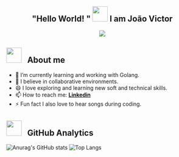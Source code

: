 

<h2 align="center"> "Hello World! "
<img src="https://media4.giphy.com/media/RPukqDohL55Eo6Z38X/giphy.gif?cid=ecf05e47azgn9v1va67meuuf4d39nj3kwgp8uqwel58w2yn9&rid=giphy.gif&ct=s" width="40">
I am João Victor </h2>

<p align='center'>
  <img src= 'https://capsule-render.vercel.app/api?type=rect&color=gradient&height=2.5'/>
</p>


## <img src="https://media2.giphy.com/media/z9vxfIMzxbTaGwBkc5/giphy_s.gif?cid=ecf05e47cjnt33447pqnhksb17ve7x5zi6bsr2dagkvtdyvh&rid=giphy_s.gif&ct=s" width="40"> &nbsp; **About me**

- 🔭 I’m currently learning and working with Golang.
- 👯 I believe in collaborative environments.
- 😄 I love exploring and learning new soft and technical skills.
- 📫 How to reach me: [**Linkedin**](https://www.linkedin.com/in/jvictore/)
- ⚡ Fun fact I also love to hear songs during coding.


## <img src="https://media0.giphy.com/media/YZuPLv7YPBzBRXuWnf/giphy.gif?cid=ecf05e47b1vr1pwvpcs8wfyoilhcn8g0nj1jyqo13mhb5dcg&rid=giphy.gif&ct=s" width="40"> &nbsp; **GitHub Analytics**

<p align="center">
  
  ![Anurag's GitHub stats](https://github-readme-stats.vercel.app/api?username=jvictore&show_icons=true&theme=dark&width=40)
  ![Top Langs](https://github-readme-stats.vercel.app/api/top-langs/?username=jvictore&hide=javascript&theme=dark)
  
</p>
